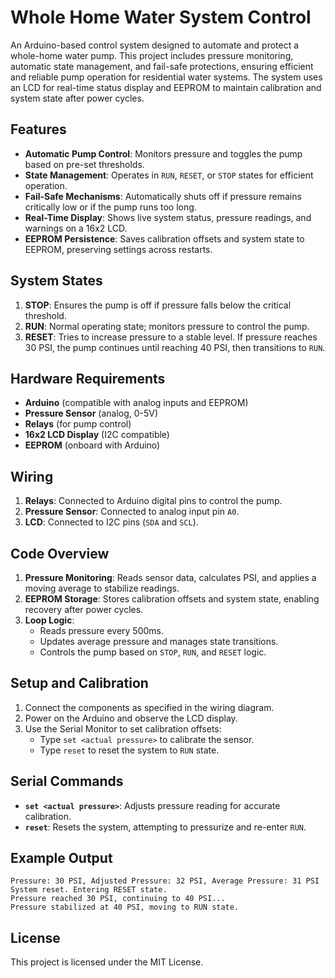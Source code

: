 
# Whole Home Water System Control

An Arduino-based control system designed to automate and protect a whole-home water pump. This project includes pressure monitoring, automatic state management, and fail-safe protections, ensuring efficient and reliable pump operation for residential water systems. The system uses an LCD for real-time status display and EEPROM to maintain calibration and system state after power cycles.

## Features

- **Automatic Pump Control**: Monitors pressure and toggles the pump based on pre-set thresholds.
- **State Management**: Operates in `RUN`, `RESET`, or `STOP` states for efficient operation.
- **Fail-Safe Mechanisms**: Automatically shuts off if pressure remains critically low or if the pump runs too long.
- **Real-Time Display**: Shows live system status, pressure readings, and warnings on a 16x2 LCD.
- **EEPROM Persistence**: Saves calibration offsets and system state to EEPROM, preserving settings across restarts.

## System States

1. **STOP**: Ensures the pump is off if pressure falls below the critical threshold.
2. **RUN**: Normal operating state; monitors pressure to control the pump.
3. **RESET**: Tries to increase pressure to a stable level. If pressure reaches 30 PSI, the pump continues until reaching 40 PSI, then transitions to `RUN`.

## Hardware Requirements

- **Arduino** (compatible with analog inputs and EEPROM)
- **Pressure Sensor** (analog, 0-5V)
- **Relays** (for pump control)
- **16x2 LCD Display** (I2C compatible)
- **EEPROM** (onboard with Arduino)

## Wiring

1. **Relays**: Connected to Arduino digital pins to control the pump.
2. **Pressure Sensor**: Connected to analog input pin `A0`.
3. **LCD**: Connected to I2C pins (`SDA` and `SCL`).

## Code Overview

1. **Pressure Monitoring**: Reads sensor data, calculates PSI, and applies a moving average to stabilize readings.
2. **EEPROM Storage**: Stores calibration offsets and system state, enabling recovery after power cycles.
3. **Loop Logic**:
   - Reads pressure every 500ms.
   - Updates average pressure and manages state transitions.
   - Controls the pump based on `STOP`, `RUN`, and `RESET` logic.

## Setup and Calibration

1. Connect the components as specified in the wiring diagram.
2. Power on the Arduino and observe the LCD display.
3. Use the Serial Monitor to set calibration offsets:
   - Type `set <actual pressure>` to calibrate the sensor.
   - Type `reset` to reset the system to `RUN` state.

## Serial Commands

- **`set <actual pressure>`**: Adjusts pressure reading for accurate calibration.
- **`reset`**: Resets the system, attempting to pressurize and re-enter `RUN`.

## Example Output

```
Pressure: 30 PSI, Adjusted Pressure: 32 PSI, Average Pressure: 31 PSI
System reset. Entering RESET state.
Pressure reached 30 PSI, continuing to 40 PSI...
Pressure stabilized at 40 PSI, moving to RUN state.
```

## License

This project is licensed under the MIT License.
